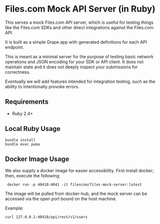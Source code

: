 # Files.com Mock API Server (in Ruby)

This serves a mock Files.com API server, which is useful for testing
things like the Files.com SDKs and other direct integrations
against the Files.com API.

It is built as a simple Grape app with generated definitions for each
API endpoint.

This is meant as a minimal server for the purpose of testing basic
network operations and JSON encoding for your SDK or API client.  It
does not maintain state and it does not deeply inspect your submissions
for correctness.

Eventually we will add features intended for integration testing, such as
the ability to intentionally provoke errors.


## Requirements

* Ruby 2.4+


## Local Ruby Usage

    bundle install
    bundle exec puma

## Docker Image Usage
We also supply a docker image for easier accessibility. First install docker; then, execute the following: 

     docker run -p 40410:4041 -it filescom/files-mock-server:latest

The image will be pulled from docker-hub, and the mock server can be accessed via the open port bound on the host machine.

Example:

    curl 127.0.0.1:40410/api/rest/v1/users

